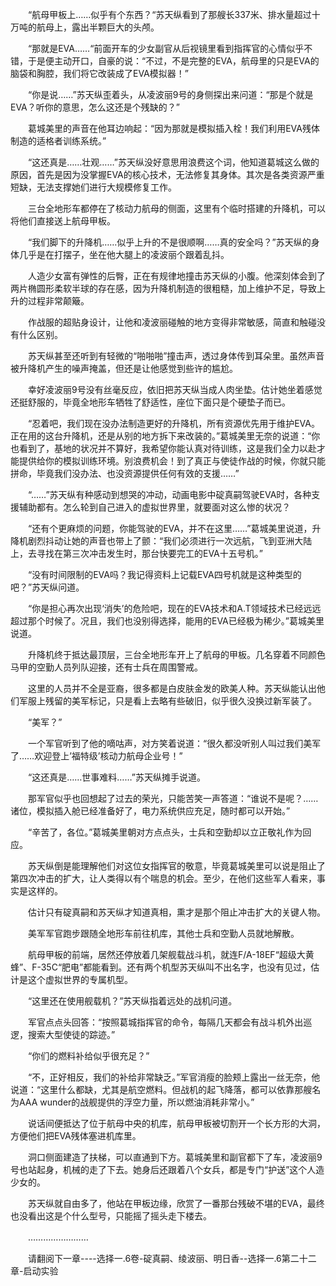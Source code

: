 <div class="read-content j_readContent" id="">
                <p>　　“航母甲板上……似乎有个东西？“苏天纵看到了那艘长337米、排水量超过十万吨的航母上，露出半颗巨大的头颅。<p>　　“那就是EVA……“前面开车的少女副官从后视镜里看到指挥官的心情似乎不错，于是便主动开口，自豪的说：“不过，不是完整的EVA，航母里的只是EVA的脑袋和胸腔，我们将它改装成了EVA模拟器！”<p>　　“你是说……”苏天纵歪着头，从凌波丽9号的身侧探出来问道：“那是个就是EVA？听你的意思，怎么这还是个残缺的？”<p>　　葛城美里的声音在他耳边响起：“因为那就是模拟插入栓！我们利用EVA残体制造的适格者训练系统。”<p>　　“这还真是……壮观……”苏天纵没好意思用浪费这个词，他知道葛城这么做的原因，首先是因为没掌握EVA的核心技术，无法修复其身体。其次是各类资源严重短缺，无法支撑她们进行大规模修复工作。<p>　　三台全地形车都停在了核动力航母的侧面，这里有个临时搭建的升降机，可以将他们直接送上航母甲板。<p>　　“我们脚下的升降机……似乎上升的不是很顺啊……真的安全吗？”苏天纵的身体几乎是在打摆子，坐在他大腿上的凌波丽个跟着乱抖。<p>　　人造少女富有弹性的后臀，正在有规律地撞击苏天纵的小腹。他深刻体会到了两片椭圆形柔软半球的存在感，因为升降机制造的很粗糙，加上维护不足，导致上升的过程非常颠簸。<p>　　作战服的超贴身设计，让他和凌波丽碰触的地方变得非常敏感，简直和触碰没有什么区别。<p>　　苏天纵甚至还听到有轻微的“啪啪啪”撞击声，透过身体传到耳朵里。虽然声音被升降机产生的噪声掩盖，但还是让他感觉到些许的尴尬。<p>　　幸好凌波丽9号没有丝毫反应，依旧把苏天纵当成人肉坐垫。估计她坐着感觉还挺舒服的，毕竟全地形车牺牲了舒适性，座位下面只是个硬垫子而已。<p>　　“忍着吧，我们现在没办法制造更好的升降机，所有资源优先用于维护EVA。正在用的这台升降机，还是从别的地方拆下来改装的。”葛城美里无奈的说道：“你也看到了，基地的状况并不算好，我希望你能认真对待训练，这是我们全力以赴才能提供给你的模拟训练环境。别浪费机会！到了真正与使徒作战的时候，你就只能拼命，毕竟我们没办法、也没资源提供任何有效的支援……”<p>　　“……”苏天纵有种感动到想哭的冲动，动画电影中碇真嗣驾驶EVA时，各种支援辅助都有。怎么轮到自己进入的虚拟世界里，就要面对这么惨的状况？<p>　　“还有个更麻烦的问题，你能驾驶的EVA，并不在这里……”葛城美里说道，升降机剧烈抖动让她的声音也带上了颤：“我们必须进行一次远航，飞到亚洲大陆上，去寻找在第三次冲击发生时，那台快要完工的EVA十五号机。”<p>　　“没有时间限制的EVA吗？我记得资料上记载EVA四号机就是这种类型的吧？”苏天纵问道。<p>　　“你是担心再次出现‘消失’的危险吧，现在的EVA技术和A.T领域技术已经远远超过那个时候了。况且，我们也没别得选择，能用的EVA已经极为稀少。”葛城美里说道。<p>　　升降机终于抵达最顶层，三台全地形车开上了航母的甲板。几名穿着不同颜色马甲的空勤人员列队迎接，还有士兵在周围警戒。<p>　　这里的人员并不全是亚裔，很多都是白皮肤金发的欧美人种。苏天纵能认出他们军服上残留的美军标记，只是看上去略有些破旧，似乎很久没换过新军装了。<p>　　“美军？”<p>　　一个军官听到了他的嘀咕声，对方笑着说道：“很久都没听别人叫过我们美军了……欢迎登上’福特级’核动力航母企业号！”<p>　　“这还真是……世事难料……”苏天纵摊手说道。<p>　　那军官似乎也回想起了过去的荣光，只能苦笑一声答道：“谁说不是呢？……诸位，模拟插入舱已经准备好了，电力系统供应充足，随时都可以开始。”<p>　　“辛苦了，各位。”葛城美里朝对方点点头，士兵和空勤却以立正敬礼作为回应。<p>　　苏天纵倒是能理解他们对这位女指挥官的敬意，毕竟葛城美里可以说是阻止了第四次冲击的扩大，让人类得以有个喘息的机会。至少，在他们这些军人看来，事实是这样的。<p>　　估计只有碇真嗣和苏天纵才知道真相，熏才是那个阻止冲击扩大的关键人物。<p>　　美军军官跑步跟随全地形车前往机库，其他士兵和空勤人员就地解散。<p>　　航母甲板的前端，居然还停放着几架舰载战斗机，就连F/A-18EF“超级大黄蜂”、F-35C“肥电”都能看到。还有两个机型苏天纵叫不出名字，也没有见过，估计是这个虚拟世界的专属机型。<p>　　“这里还在使用舰载机？”苏天纵指着远处的战机问道。<p>　　军官点点头回答：“按照葛城指挥官的命令，每隔几天都会有战斗机外出巡逻，搜索大型使徒的踪迹。”<p>　　“你们的燃料补给似乎很充足？”<p>　　“不，正好相反，我们的补给非常缺乏。”军官消瘦的脸颊上露出一丝无奈，他说道：“这里什么都缺，尤其是航空燃料。但战机的起飞降落，都可以依靠那艘名为AAA wunder的战舰提供的浮空力量，所以燃油消耗非常小。”<p>　　说话间便抵达了位于航母中央的机库，航母甲板被切割开一个长方形的大洞，方便他们把EVA残体塞进机库里。<p>　　洞口侧面建造了扶梯，可以直通到下方。葛城美里和副官都下了车，凌波丽9号也站起身，机械的走了下去。她身后还跟着八个女兵，都是专门“护送”这个人造少女的。<p>　　苏天纵就自由多了，他站在甲板边缘，欣赏了一番那台残破不堪的EVA，最终也没看出这是个什么型号，只能摇了摇头走下楼去。<p>　　……………………<p>　　请翻阅下一章----选择一.6卷-碇真嗣、绫波丽、明日香--选择一.6第二十二章-启动实验<p> 
            </div>